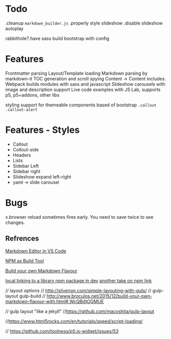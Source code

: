 # Todo

.cleanup `markdown_builder.js`
.properly style slideshow
.disable slideshow autoplay


rabbithole?.have sass build bootstrap with config

# Features

Frontmatter parsing
Layout/Template loading
Markdown parsing by markdown-it
TOC generation and scroll spying
Content -> Content includes.
Webpack builds modules with sass and javascript
Slideshow carousels with image and description support
Live code examples with JS Lab, supports p5, p5+addons, other libs

styling support for themeable components based of bootstrap `.callout .callout-alert`


# Features - Styles
- Callout
- Collout-side
- Headers
- Lists
- Sidebar Left
- Sidebar right
- Slideshow expand left-right
- yaml -> slide carousel


# Bugs
x.browser reload sometimes fires early. You need to save twice to see changes.



## Refrences
[Markdown Editor in VS Code](
http://thisdavej.com/build-an-amazing-markdown-editor-using-visual-studio-code-and-pandoc/)

[NPM as Build Tool](https://www.keithcirkel.co.uk/how-to-use-npm-as-a-build-tool/)

[Build your own Markdown Flavour](http://www.broculos.net/2015/12/build-your-own-markdown-flavour-with.html#.WcVuXNOGMUE)

[local linking to a library npm package in dev](http://justjs.com/posts/npm-link-developing-your-own-npm-modules-without-tears)
[another take on npm link](https://medium.com/@the1mills/how-to-test-your-npm-module-without-publishing-it-every-5-minutes-1c4cb4b369be)


// layout options
// http://silvenon.com/simple-layouting-with-gulp/
// gulp-layout gulp-build
// http://www.broculos.net/2015/12/build-your-own-markdown-flavour-with.html#.WcQBdtOGMUE

// gulp layout "like a jekyll"
//https://github.com/macoshita/gulp-layout

//https://www.html5rocks.com/en/tutorials/speed/script-loading/

// https://github.com/toolness/p5.js-widget/issues/53